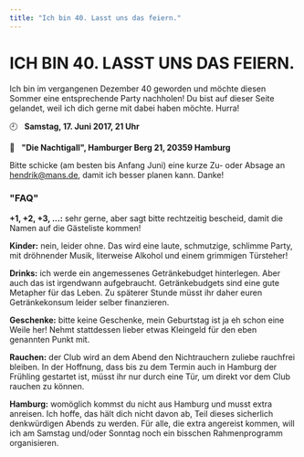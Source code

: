 ```yaml
---
title: "Ich bin 40. Lasst uns das feiern."
---
```


# ICH BIN 40. LASST UNS DAS FEIERN.

Ich bin im vergangenen Dezember 40 geworden und möchte diesen Sommer eine entsprechende Party nachholen! Du bist auf dieser Seite gelandet, weil ich dich gerne mit dabei haben möchte. Hurra!

🕘 &nbsp; **Samstag, 17. Juni 2017, 21 Uhr**

🌆 &nbsp; **"Die Nachtigall", Hamburger Berg 21, 20359 Hamburg**

Bitte schicke (am besten bis Anfang Juni) eine kurze Zu- oder Absage an hendrik@mans.de, damit ich besser planen kann. Danke!


### "FAQ"

**+1, +2, +3, ...:** sehr gerne, aber sagt bitte rechtzeitig bescheid, damit die Namen auf die Gästeliste kommen!

**Kinder:** nein, leider ohne. Das wird eine laute, schmutzige, schlimme Party, mit dröhnender Musik, literweise Alkohol und einem grimmigen Türsteher!

**Drinks:** ich werde ein angemessenes Getränkebudget hinterlegen. Aber auch das ist irgendwann aufgebraucht. Getränkebudgets sind eine gute Metapher für das Leben. Zu späterer Stunde müsst ihr daher euren Getränkekonsum leider selber finanzieren.

**Geschenke:** bitte keine Geschenke, mein Geburtstag ist ja eh schon eine Weile her! Nehmt stattdessen lieber etwas Kleingeld für den eben genannten Punkt mit.

**Rauchen:** der Club wird an dem Abend den Nichtrauchern zuliebe rauchfrei bleiben. In der Hoffnung, dass bis zu dem Termin auch in Hamburg der Frühling gestartet ist, müsst ihr nur durch eine Tür, um direkt vor dem Club rauchen zu können.

**Hamburg:** womöglich kommst du nicht aus Hamburg und musst extra anreisen. Ich hoffe, das hält dich nicht davon ab, Teil dieses sicherlich denkwürdigen Abends zu werden. Für alle, die extra angereist kommen, will ich am Samstag und/oder Sonntag noch ein bisschen Rahmenprogramm organisieren.
